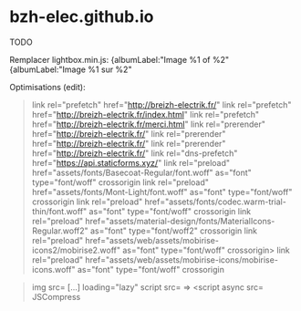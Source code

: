 # bzh-elec.github.io

TODO

Remplacer lightbox.min.js:
{albumLabel:"Image %1 of %2"
{albumLabel:"Image %1 sur %2"


Optimisations (edit):

>link rel="prefetch" href="http://breizh-electrik.fr/"
>link rel="prefetch" href="http://breizh-electrik.fr/index.html"
>link rel="prefetch" href="http://breizh-electrik.fr/merci.html"
>link rel="prerender" href="http://breizh-electrik.fr/"
>link rel="prerender" href="http://breizh-electrik.fr/"
>link rel="prerender" href="http://breizh-electrik.fr/"
>link rel="dns-prefetch" href="https://api.staticforms.xyz/"
>link rel="preload" href="assets/fonts/Basecoat-Regular/font.woff" as="font" type="font/woff" crossorigin
>link rel="preload" href="assets/fonts/Mont-Light/font.woff" as="font" type="font/woff" crossorigin
>link rel="preload" href="assets/fonts/codec.warm-trial-thin/font.woff" as="font" type="font/woff" crossorigin
>link rel="preload" href="assets/material-design/fonts/MaterialIcons-Regular.woff2" as="font" type="font/woff2" crossorigin
>link rel="preload" href="assets/web/assets/mobirise-icons2/mobirise2.woff" as="font" type="font/woff" crossorigin>
>link rel="preload" href="assets/web/assets/mobirise-icons/mobirise-icons.woff" as="font" type="font/woff" crossorigin

>img src= [...] loading="lazy" 
>script src= => <script async src=
>JSCompress
